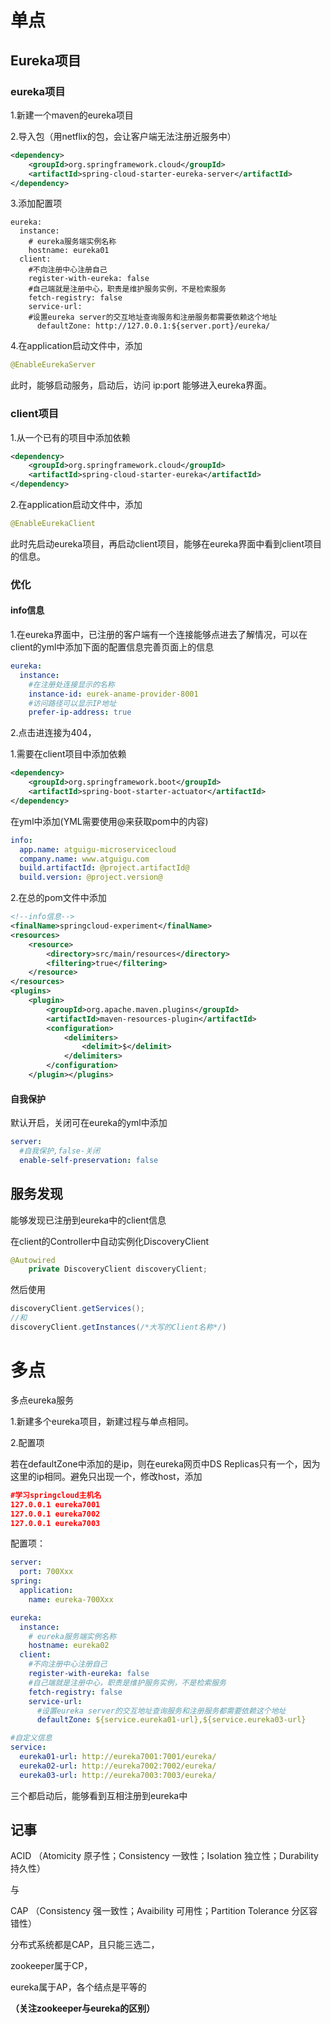 # 单点

## Eureka项目
### eureka项目

1.新建一个maven的eureka项目

2.导入包（用netflix的包，会让客户端无法注册近服务中）

```xml
<dependency>
    <groupId>org.springframework.cloud</groupId>
    <artifactId>spring-cloud-starter-eureka-server</artifactId>
</dependency>
```

3.添加配置项

```properties
eureka:  
  instance:
    # eureka服务端实例名称
    hostname: eureka01  
  client:    
    #不向注册中心注册自己
    register-with-eureka: false
    #自己端就是注册中心，职责是维护服务实例，不是检索服务
    fetch-registry: false
    service-url:
    #设置eureka server的交互地址查询服务和注册服务都需要依赖这个地址
      defaultZone: http://127.0.0.1:${server.port}/eureka/
```



4.在application启动文件中，添加

```java
@EnableEurekaServer
```
此时，能够启动服务，启动后，访问 ip:port 能够进入eureka界面。

### client项目

1.从一个已有的项目中添加依赖
```xml
<dependency>
    <groupId>org.springframework.cloud</groupId>
    <artifactId>spring-cloud-starter-eureka</artifactId>
</dependency>
```

2.在application启动文件中，添加

```java
@EnableEurekaClient
```

此时先启动eureka项目，再启动client项目，能够在eureka界面中看到client项目的信息。

### 优化

#### info信息

1.在eureka界面中，已注册的客户端有一个连接能够点进去了解情况，可以在client的yml中添加下面的配置信息完善页面上的信息

```yaml
eureka:
  instance:
    #在注册处连接显示的名称
    instance-id: eurek-aname-provider-8001
    #访问路径可以显示IP地址
    prefer-ip-address: true
```

2.点击进连接为404，

1.需要在client项目中添加依赖

```xml
<dependency>
    <groupId>org.springframework.boot</groupId>
    <artifactId>spring-boot-starter-actuator</artifactId>
</dependency>
```

在yml中添加(YML需要使用@来获取pom中的内容)

```yaml
info:
  app.name: atguigu-microservicecloud
  company.name: www.atguigu.com
  build.artifactId: @project.artifactId@
  build.version: @project.version@
```

2.在总的pom文件中添加

```xml
<!--info信息-->
<finalName>springcloud-experiment</finalName>
<resources>
    <resource>
        <directory>src/main/resources</directory>
        <filtering>true</filtering>
    </resource>
</resources>
<plugins>
    <plugin>
        <groupId>org.apache.maven.plugins</groupId>
        <artifactId>maven-resources-plugin</artifactId>
        <configuration>
            <delimiters>
                <delimit>$</delimit>
            </delimiters>
        </configuration>
    </plugin></plugins>
```

#### 自我保护

默认开启，关闭可在eureka的yml中添加

```yml
server:
  #自我保护,false-关闭
  enable-self-preservation: false
```

## 服务发现

能够发现已注册到eureka中的client信息

在client的Controller中自动实例化DiscoveryClient

```java
@Autowired
    private DiscoveryClient discoveryClient;
```

然后使用

```java
discoveryClient.getServices();
//和
discoveryClient.getInstances(/*大写的Client名称*/)
```



# 多点

多点eureka服务

1.新建多个eureka项目，新建过程与单点相同。

2.配置项

若在defaultZone中添加的是ip，则在eureka网页中DS Replicas只有一个，因为这里的ip相同。避免只出现一个，修改host，添加

```json
#学习springcloud主机名
127.0.0.1 eureka7001
127.0.0.1 eureka7002
127.0.0.1 eureka7003
```

配置项：

```yaml
server:
  port: 700Xxx
spring:
  application:
    name: eureka-700Xxx

eureka:
  instance:
    # eureka服务端实例名称
    hostname: eureka02
  client:
    #不向注册中心注册自己
    register-with-eureka: false
    #自己端就是注册中心，职责是维护服务实例，不是检索服务
    fetch-registry: false
    service-url:
      #设置eureka server的交互地址查询服务和注册服务都需要依赖这个地址
      defaultZone: ${service.eureka01-url},${service.eureka03-url}

#自定义信息
service:
  eureka01-url: http://eureka7001:7001/eureka/
  eureka02-url: http://eureka7002:7002/eureka/
  eureka03-url: http://eureka7003:7003/eureka/
```

三个都启动后，能够看到互相注册到eureka中



## 记事

ACID （Atomicity 原子性；Consistency 一致性；Isolation 独立性；Durability 持久性）

与

CAP （Consistency 强一致性；Avaibility 可用性；Partition Tolerance 分区容错性）

分布式系统都是CAP，且只能三选二，

zookeeper属于CP，

eureka属于AP，各个结点是平等的

**（关注zookeeper与eureka的区别）**


